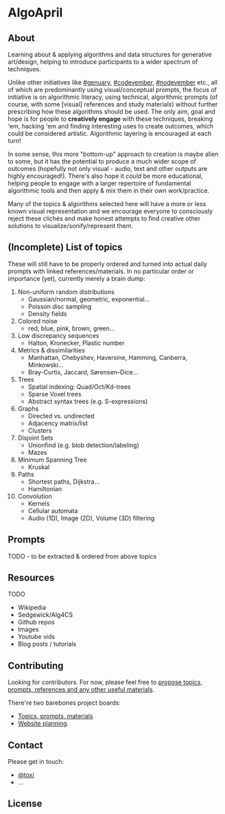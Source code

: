 # AlgoApril

## About

Learning about & applying algorithms and data structures for generative
art/design, helping to introduce participants to a wider spectrum of techniques.

Unlike other initiatives like
[#genuary](https://twitter.com/hashtag/genuary?src=hashtag_click&f=live),
[#codevember](https://twitter.com/hashtag/codevember?src=hashtag_click&f=live),
[#nodevember](https://twitter.com/hashtag/nodevember?src=hashtag_click&f=live)
etc., all of which are predominantly using visual/conceptual prompts, the focus
of initiative is on algorithmic literacy, using technical, algorithmic prompts
(of course, with some [visual] references and study materials) without further
prescribing how these algorithms should be used. The only aim, goal and hope is
for people to **creatively engage** with these techniques, breaking 'em, hacking
'em and finding interesting uses to create outcomes, which could be considered
artistic. Algorithmic layering is encouraged at each turn!

In some sense, this more "bottom-up" approach to creation is maybe alien to
some, but it has the potential to produce a much wider scope of outcomes
(hopefully not only visual - audio, text and other outputs are highly
encouraged!). There's also hope it _could_ be more educational, helping people
to engage with a larger repertoire of fundamental algorithmic tools and then
apply & mix them in their own work/practice.

Many of the topics & algorithms selected here will have a more or less known
visual representation and we encourage everyone to consciously reject these
clichés and make honest attempts to find creative other solutions to
visualize/sonify/represent them.

## (Incomplete) List of topics

These will still have to be properly ordered and turned into actual daily
prompts with linked references/materials. In no particular order or importance
(yet), currently merely a brain dump:

1) Non-uniform random distributions
    - Gaussian/normal, geometric, exponential...
    - Poisson disc sampling
    - Density fields
1) Colored noise
    - red, blue, pink, brown, green...
1) Low discrepancy sequences
    - Halton, Kronecker, Plastic number
1) Metrics & dissimilarities
    - Manhattan, Chebyshev, Haversine, Hamming, Canberra, Minkowski...
    - Bray-Curtis, Jaccard, Sørensen–Dice...
1) Trees
    - Spatial indexing: Quad/Oct/Kd-trees
    - Sparse Voxel trees
    - Abstract syntax trees (e.g. S-expressions)
1) Graphs
    - Directed vs. undirected
    - Adjacency matrix/list
    - Clusters
1) Disjoint Sets
    - Unionfind (e.g. blob detection/labeling)
    - Mazes
1) Minimum Spanning Tree
    - Kruskal
1) Paths
    - Shortest paths, Dijkstra...
    - Hamiltonian
1) Convolution
    - Kernels
    - Cellular automata
    - Audio (1D), Image (2D), Volume (3D) filtering

## Prompts

TODO - to be extracted & ordered from above topics

## Resources

TODO

- Wikipedia
- Sedgewick/Alg4CS
- Github repos
- Images
- Youtube vids
- Blog posts / tutorials

## Contributing

Looking for contributors. For now, please feel free to [propose topics, prompts,
references and any other useful materials]().

There're two barebones project boards:

- [Topics, prompts, materials](https://github.com/orgs/algoapril/projects/1)
- [Website planning](https://github.com/orgs/algoapril/projects/2).

## Contact

Please get in touch:

- [@toxi](https://twitter.com/toxi)
- ...

## License

